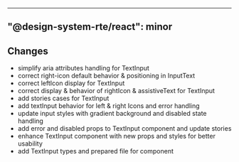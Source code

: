 ---
  "@design-system-rte/react": minor
  ---
  
  ## Changes

- simplify aria attributes handling for TextInput
- correct right-icon default behavior & positioning in InputText
- correct leftIcon display for TextInput
- correct display & behavior of rightIcon & assistiveText for TextInput
- add stories cases for TextInput
- add textInput behavior for left & right Icons and error handling
- update input styles with gradient background and disabled state handling
- add error and disabled props to TextInput component and update stories
- enhance TextInput component with new props and styles for better usability
- add TextInput types and prepared file for component

